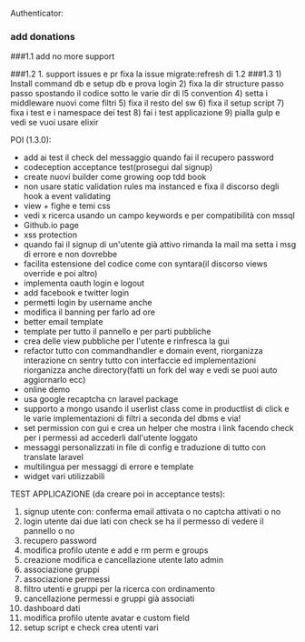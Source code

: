 Authenticator:
### add donations

###1.1
    add no more support

###1.2
    1. support issues e pr
    fixa la issue migrate:refresh di 1.2
###1.3
    1) Install command db e setup db e prova login
    2) fixa la dir structure passo passo spostando il codice sotto le varie dir di l5 convention
    4) setta i middleware nuovi come filtri
    5) fixa il resto del sw
    6) fixa il setup script
    7) fixa i test e i namespace dei test
    8) fai i test applicazione
    9) pialla gulp e vedi se vuoi usare elixir

POI (1.3.0):
 
 - add ai test il check del messaggio quando fai il recupero password
 - codeception acceptance test(prosegui dal signup)
 - create nuovi builder come growing oop tdd book
 - non usare static validation rules ma instanced e fixa il discorso degli hook a event validating
 - view + fighe e temi css
 - vedi x ricerca usando un campo keywords e per compatibilità con mssql
 - Github.io page
 - xss protection
 - quando fai il signup di un'utente già attivo rimanda la mail ma setta i msg di errore e non dovrebbe
 - facilita estensione del codice come con syntara(il discorso views override e poi altro)
 - implementa oauth login e logout
 - add facebook e twitter login
 - permetti login by username anche
 - modifica il banning per farlo ad ore
 - better email template
 - template per tutto il pannello e per parti pubbliche
 - crea delle view pubbliche per l'utente e rinfresca la gui
 - refactor tutto con commandhandler e domain event, riorganizza interazione cn sentry tutto con interfaccie ed implementazioni
    riorganizza anche directory(fatti un fork del way e vedi se puoi auto aggiornarlo ecc)
 - online demo
 - usa google recaptcha cn laravel package
 - supporto a mongo usando il userlist class come in productlist di click e le varie
    implementazioni di filtri a seconda del dbms e via!
 - set permission con gui e crea un helper che mostra i link facendo check per i permessi ad accederli dall'utente loggato
 - messaggi personalizzati in file di config e traduzione di tutto con translate laravel
 - multilingua per messaggi di errore e template
 - widget vari utilizzabili


TEST APPLICAZIONE (da creare poi in acceptance tests):

1. signup utente con:
  conferma email attivata o no
  captcha attivati o no
2. login utente dai due lati con check se ha il permesso di vedere il pannello o no
4. recupero password
4. modifica profilo utente e add e rm perm e groups
5. creazione modifica e cancellazione utente lato admin
6. associazione gruppi
7. associazione permessi
8. filtro utenti e gruppi per la ricerca con ordinamento
9. cancellazione permessi e gruppi già associati
10. dashboard dati
11. modifica profilo utente avatar e custom field
12. setup script e check crea utenti vari
